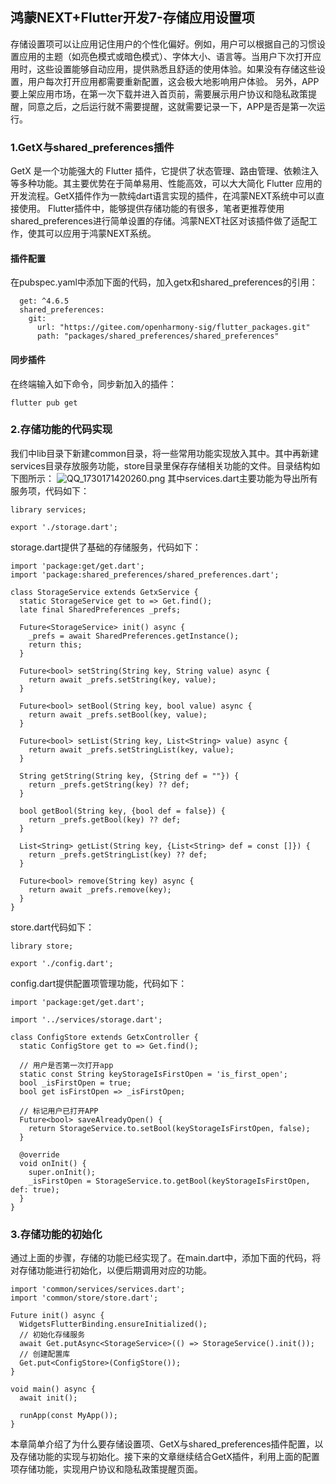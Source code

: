## 鸿蒙NEXT+Flutter开发7-存储应用设置项

存储设置项可以让应用记住用户的个性化偏好。例如，用户可以根据自己的习惯设置应用的主题（如亮色模式或暗色模式）、字体大小、语言等。当用户下次打开应用时，这些设置能够自动应用，提供熟悉且舒适的使用体验。如果没有存储这些设置，用户每次打开应用都需要重新配置，这会极大地影响用户体验。
另外，APP要上架应用市场，在第一次下载并进入首页前，需要展示用户协议和隐私政策提醒，同意之后，之后运行就不需要提醒，这就需要记录一下，APP是否是第一次运行。
### 1.GetX与shared_preferences插件
GetX 是一个功能强大的 Flutter 插件，它提供了状态管理、路由管理、依赖注入等多种功能。其主要优势在于简单易用、性能高效，可以大大简化 Flutter 应用的开发流程。GetX插件作为一款纯dart语言实现的插件，在鸿蒙NEXT系统中可以直接使用。
Flutter插件中，能够提供存储功能的有很多，笔者更推荐使用shared_preferences进行简单设置的存储。鸿蒙NEXT社区对该插件做了适配工作，使其可以应用于鸿蒙NEXT系统。
#### 插件配置
在pubspec.yaml中添加下面的代码，加入getx和shared_preferences的引用：
```
  get: ^4.6.5
  shared_preferences:
    git:
      url: "https://gitee.com/openharmony-sig/flutter_packages.git"
      path: "packages/shared_preferences/shared_preferences"
```
#### 同步插件
在终端输入如下命令，同步新加入的插件：
```
flutter pub get
```
### 2.存储功能的代码实现
我们中lib目录下新建common目录，将一些常用功能实现放入其中。其中再新建services目录存放服务功能，store目录里保存存储相关功能的文件。目录结构如下图所示：
![QQ_1730171420260.png](https://s2.loli.net/2024/10/29/DeIO5bjaR6YTi4M.png)
其中services.dart主要功能为导出所有服务项，代码如下：
```
library services;

export './storage.dart';
```
storage.dart提供了基础的存储服务，代码如下：
```
import 'package:get/get.dart';
import 'package:shared_preferences/shared_preferences.dart';

class StorageService extends GetxService {
  static StorageService get to => Get.find();
  late final SharedPreferences _prefs;

  Future<StorageService> init() async {
    _prefs = await SharedPreferences.getInstance();
    return this;
  }

  Future<bool> setString(String key, String value) async {
    return await _prefs.setString(key, value);
  }

  Future<bool> setBool(String key, bool value) async {
    return await _prefs.setBool(key, value);
  }

  Future<bool> setList(String key, List<String> value) async {
    return await _prefs.setStringList(key, value);
  }

  String getString(String key, {String def = ""}) {
    return _prefs.getString(key) ?? def;
  }

  bool getBool(String key, {bool def = false}) {
    return _prefs.getBool(key) ?? def;
  }

  List<String> getList(String key, {List<String> def = const []}) {
    return _prefs.getStringList(key) ?? def;
  }

  Future<bool> remove(String key) async {
    return await _prefs.remove(key);
  }
}
```
store.dart代码如下：
```
library store;

export './config.dart';
```
config.dart提供配置项管理功能，代码如下：
```
import 'package:get/get.dart';

import '../services/storage.dart';

class ConfigStore extends GetxController {
  static ConfigStore get to => Get.find();

  // 用户是否第一次打开app
  static const String keyStorageIsFirstOpen = 'is_first_open';
  bool _isFirstOpen = true;
  bool get isFirstOpen => _isFirstOpen;

  // 标记用户已打开APP
  Future<bool> saveAlreadyOpen() {
    return StorageService.to.setBool(keyStorageIsFirstOpen, false);
  }

  @override
  void onInit() {
    super.onInit();
    _isFirstOpen = StorageService.to.getBool(keyStorageIsFirstOpen, def: true);
  }
}
```
### 3.存储功能的初始化
通过上面的步骤，存储的功能已经实现了。在main.dart中，添加下面的代码，将对存储功能进行初始化，以便后期调用对应的功能。
```
import 'common/services/services.dart';
import 'common/store/store.dart';

Future init() async {
  WidgetsFlutterBinding.ensureInitialized();
  // 初始化存储服务
  await Get.putAsync<StorageService>(() => StorageService().init());
  // 创建配置库
  Get.put<ConfigStore>(ConfigStore());
}

void main() async {
  await init();

  runApp(const MyApp());
}
```
本章简单介绍了为什么要存储设置项、GetX与shared_preferences插件配置，以及存储功能的实现与初始化。接下来的文章继续结合GetX插件，利用上面的配置项存储功能，实现用户协议和隐私政策提醒页面。